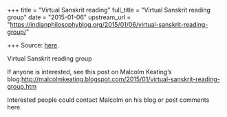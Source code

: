 +++
title = "Virtual Sanskrit reading"
full_title = "Virtual Sanskrit reading group"
date = "2015-01-06"
upstream_url = "https://indianphilosophyblog.org/2015/01/06/virtual-sanskrit-reading-group/"

+++
Source: [here](https://indianphilosophyblog.org/2015/01/06/virtual-sanskrit-reading-group/).

Virtual Sanskrit reading group

If anyone is interested, see this post on Malcolm Keating’s
blog:[http://malcolmkeating.blogspot.com/2015/01/virtual-sanskrit-reading-group.htm  
](http://malcolmkeating.blogspot.com/2015/01/virtual-sanskrit-reading-group.html)

Interested people could contact Malcolm on his blog or post comments
here.
